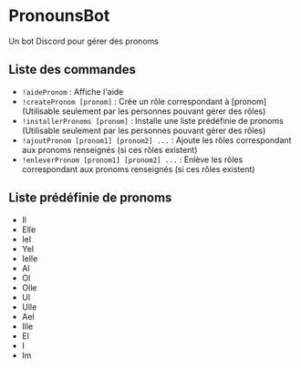 # PronounsBot
Un bot Discord pour gérer des pronoms

## Liste des commandes
* `!aidePronom` : Affiche l'aide
* `!createPronom [pronom]` : Crée un rôle correspondant à [pronom] (Utilisable seulement par les personnes pouvant gérer des rôles)
* `!installerPronoms [pronom]` : Installe une liste prédéfinie de pronoms (Utilisable seulement par les personnes pouvant gérer des rôles)
* `!ajoutPronom [pronom1] [pronom2] ...` : Ajoute les rôles correspondant aux pronoms renseignés (si ces rôles existent)
* `!enleverPronom [pronom1] [pronom2] ...` : Enlève les rôles correspondant aux pronoms renseignés (si ces rôles existent)

## Liste prédéfinie de pronoms
* Il
* Elle 
* Iel  
* Yel  
* Ielle
* Al   
* Ol   
* Olle
* Ul
* Ulle
* Ael
* Ille
* El
* I
* Im
